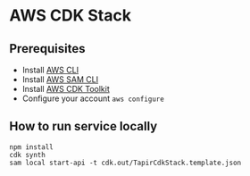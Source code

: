 # AWS CDK Stack

## Prerequisites 

- Install [AWS CLI](https://docs.aws.amazon.com/cli/latest/userguide/getting-started-install.html)
- Install [AWS SAM CLI](https://docs.aws.amazon.com/serverless-application-model/latest/developerguide/serverless-sam-cli-install.html)
- Install [AWS CDK Toolkit](https://docs.aws.amazon.com/cdk/v2/guide/cli.html)
- Configure your account ```aws configure```


## How to run service locally

```
npm install
cdk synth
sam local start-api -t cdk.out/TapirCdkStack.template.json
```